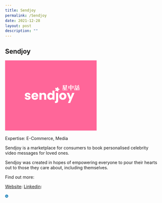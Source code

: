 ```yaml
---
title: Sendjoy
permalink: /Sendjoy
date: 2021-12-28
layout: post
description: ""
---
```

## Sendjoy
![Alt text for image on Isomer site](/images/sendjoy.jpg)

Expertise: E-Commerce, Media

Sendjoy is a marketplace for consumers to book personalised celebrity video messages for loved ones.

Sendjoy was created in hopes of empowering everyone to pour their hearts out to those they care about, including themselves.

Find out more:

[Website](https://www.sendjoynow.com/): 
[Linkedin](https://www.linkedin.com/company/sendjoy/):

<a href="https://www.linkedin.com/company/sendjoy/">
		 <img src="/images/linkedin.jpeg" width="10" height="10"/>
</a>